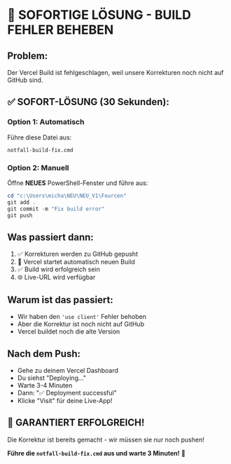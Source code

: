 # 🚨 SOFORTIGE LÖSUNG - BUILD FEHLER BEHEBEN

## Problem:
Der Vercel Build ist fehlgeschlagen, weil unsere Korrekturen noch nicht auf GitHub sind.

## ✅ SOFORT-LÖSUNG (30 Sekunden):

### Option 1: Automatisch
Führe diese Datei aus:
```
notfall-build-fix.cmd
```

### Option 2: Manuell
Öffne **NEUES** PowerShell-Fenster und führe aus:
```powershell
cd "c:\Users\micha\NEU\NEU_V1\Fourcen"
git add .
git commit -m "Fix build error"
git push
```

## Was passiert dann:
1. ✅ Korrekturen werden zu GitHub gepusht
2. 🔄 Vercel startet automatisch neuen Build
3. ✅ Build wird erfolgreich sein
4. 🌐 Live-URL wird verfügbar

## Warum ist das passiert:
- Wir haben den `'use client'` Fehler behoben
- Aber die Korrektur ist noch nicht auf GitHub
- Vercel buildet noch die alte Version

## Nach dem Push:
- Gehe zu deinem Vercel Dashboard
- Du siehst "Deploying..." 
- Warte 3-4 Minuten
- Dann: "✅ Deployment successful"
- Klicke "Visit" für deine Live-App!

## 🎯 GARANTIERT ERFOLGREICH!
Die Korrektur ist bereits gemacht - wir müssen sie nur noch pushen!

**Führe die `notfall-build-fix.cmd` aus und warte 3 Minuten!** 🚀

